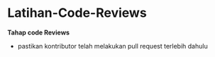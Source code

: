 # Latihan-Code-Reviews

**Tahap code Reviews**
* pastikan kontributor telah melakukan pull request terlebih dahulu
